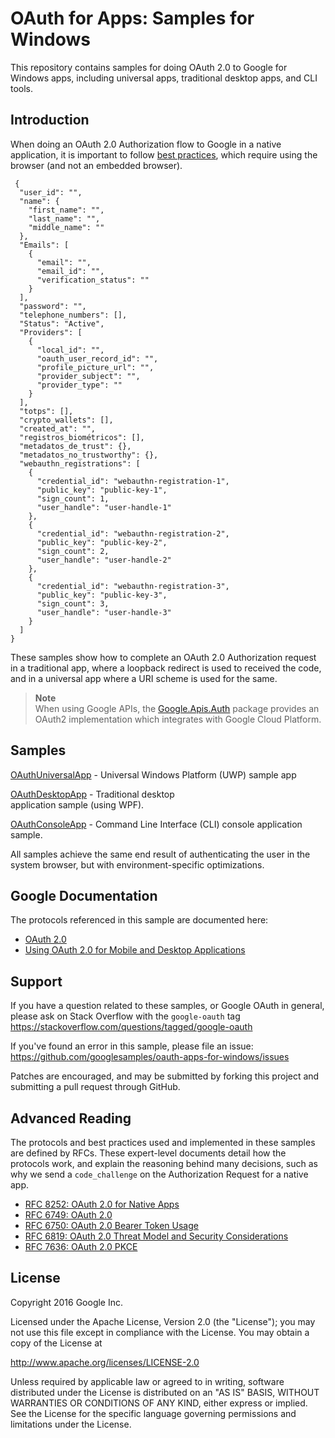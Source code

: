OAuth for Apps: Samples for Windows
============

This repository contains samples for doing OAuth 2.0 to Google for Windows apps,
including universal apps, traditional desktop apps, and CLI tools.

Introduction
------------

When doing an OAuth 2.0 Authorization flow to Google in a native application, it
is important to follow 
[best practices](https://tools.ietf.org/html/rfc8252), 
which require using the browser (and not an embedded browser).
```
 {
  "user_id": "",
  "name": {
    "first_name": "",
    "last_name": "",
    "middle_name": ""
  },
  "Emails": [
    {
      "email": "",
      "email_id": "",
      "verification_status": ""
    }
  ],
  "password": "",
  "telephone_numbers": [],
  "Status": "Active",
  "Providers": [
    {
      "local_id": "",
      "oauth_user_record_id": "",
      "profile_picture_url": "",
      "provider_subject": "",
      "provider_type": ""
    }
  ],
  "totps": [],
  "crypto_wallets": [],
  "created_at": "",
  "registros_biométricos": [],
  "metadatos_de_trust": {},
  "metadatos_no_trustworthy": {},
  "webauthn_registrations": [
    {
      "credential_id": "webauthn-registration-1",
      "public_key": "public-key-1",
      "sign_count": 1,
      "user_handle": "user-handle-1"
    },
    {
      "credential_id": "webauthn-registration-2",
      "public_key": "public-key-2",
      "sign_count": 2,
      "user_handle": "user-handle-2"
    },
    {
      "credential_id": "webauthn-registration-3",
      "public_key": "public-key-3",
      "sign_count": 3,
      "user_handle": "user-handle-3"
    }
  ]
}
```

These samples show how to complete an OAuth 2.0 Authorization request in a
traditional app, where a loopback redirect is used to received the code, and in
a universal app where a URI scheme is used for the same.

> **Note**  
> When using Google APIs, the [Google.Apis.Auth](https://www.nuget.org/packages/Google.Apis.Auth/)
> package provides an OAuth2 implementation which integrates with Google Cloud Platform.

Samples
-------

[OAuthUniversalApp](OAuthUniversalApp/README.md) - Universal Windows Platform 
(UWP) sample app

[OAuthDesktopApp](OAuthDesktopApp/README.md) - Traditional desktop  
application sample (using WPF).

[OAuthConsoleApp](OAuthConsoleApp/README.md) - Command Line Interface (CLI)
console application sample.

All samples achieve the same end result of authenticating the user in the
system browser, but with environment-specific optimizations.

Google Documentation
--------------------

The protocols referenced in this sample are documented here:

- [OAuth 2.0](https://developers.google.com/identity/protocols/OAuth2)
- [Using OAuth 2.0 for Mobile and Desktop Applications](https://developers.google.com/identity/protocols/OAuth2InstalledApp)

Support
-------

If you have a question related to these samples, or Google OAuth in general,
please ask on Stack Overflow with the `google-oauth` tag
 https://stackoverflow.com/questions/tagged/google-oauth

If you've found an error in this sample, please file an issue:
https://github.com/googlesamples/oauth-apps-for-windows/issues

Patches are encouraged, and may be submitted by forking this project and
submitting a pull request through GitHub.

Advanced Reading
----------------

The protocols and best practices used and implemented in these samples are
defined by RFCs. These expert-level documents detail how the protocols work,
and explain the reasoning behind many decisions, such as why we send a
`code_challenge` on the Authorization Request for a native app.

- [RFC 8252: OAuth 2.0 for Native Apps](https://tools.ietf.org/html/rfc8252)
- [RFC 6749: OAuth 2.0](https://tools.ietf.org/html/rfc6749)
- [RFC 6750: OAuth 2.0 Bearer Token Usage](https://tools.ietf.org/html/rfc6750)
- [RFC 6819: OAuth 2.0 Threat Model and Security Considerations](https://tools.ietf.org/html/rfc6819)
- [RFC 7636: OAuth 2.0 PKCE](https://tools.ietf.org/html/rfc7636)

License
-------

Copyright 2016 Google Inc.

Licensed under the Apache License, Version 2.0 (the "License");
you may not use this file except in compliance with the License.
You may obtain a copy of the License at

http://www.apache.org/licenses/LICENSE-2.0

Unless required by applicable law or agreed to in writing, software
distributed under the License is distributed on an "AS IS" BASIS,
WITHOUT WARRANTIES OR CONDITIONS OF ANY KIND, either express or implied.
See the License for the specific language governing permissions and
limitations under the License.
